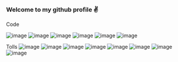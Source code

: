 ### Welcome to my github profile ✌

Code

![image](https://user-images.githubusercontent.com/98023374/207540505-107304d4-cf24-441a-9416-deaceffe9c20.png)
![image](https://user-images.githubusercontent.com/98023374/207540675-9fc89fe3-768d-4da6-8d78-08ffe6c690cf.png)
![image](https://user-images.githubusercontent.com/98023374/207540704-8a54fd7b-6d53-4da1-8f3a-1dbd67f0dc9f.png)
![image](https://user-images.githubusercontent.com/98023374/207540744-9ea54e26-3ab9-441e-8098-95afbc7c1a6c.png)
![image](https://user-images.githubusercontent.com/98023374/207540778-ec11747b-94d3-4743-a0c8-ea0b85dd4b19.png)
![image](https://user-images.githubusercontent.com/98023374/207540795-9a597d3a-7ffb-4674-a156-883acf234acf.png)

Tolls
![image](https://user-images.githubusercontent.com/98023374/207541153-75e2b7e2-cb90-4fd9-b84b-92fadccc28b1.png)
![image](https://user-images.githubusercontent.com/98023374/207541164-0e19b39b-8a47-4a56-8b46-34451876eb96.png)
![image](https://user-images.githubusercontent.com/98023374/207541183-c6dc0220-c573-4caa-99ba-3dd71071c24f.png)
![image](https://user-images.githubusercontent.com/98023374/207541190-8384db86-2ebf-402e-a217-d9c33eb073d6.png)
![image](https://user-images.githubusercontent.com/98023374/207541221-3f518d32-99bf-4f26-bca4-2f8b5aececb3.png)
![image](https://user-images.githubusercontent.com/98023374/207541261-6905cd31-b534-41f6-a1fa-263dadb197dd.png)
![image](https://user-images.githubusercontent.com/98023374/207541267-cb7b3947-855e-4954-8282-9c13b9098296.png)
![image](https://user-images.githubusercontent.com/98023374/207541287-179f4d77-b4e5-4999-a421-7e6e717a29ed.png)
